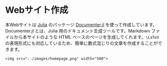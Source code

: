# Webサイト作成
本Webサイトは [Julia](https://julialang.org) のパッケージ [Documenter.jl](https://juliadocs.github.io/Documenter.jl/stable/) を使って作成しています。Documenter.jl とは、Julia 用のドキュメント生成ツールです。Markdown ファイルから本サイトのような HTML ベースのページを生成してくれます。``\LaTeX``の表現形式にも対応しているため、簡単に数式混じりの文章を作成することができます。

```@raw html
<img src="../images/homepage.png" width="500">
```
